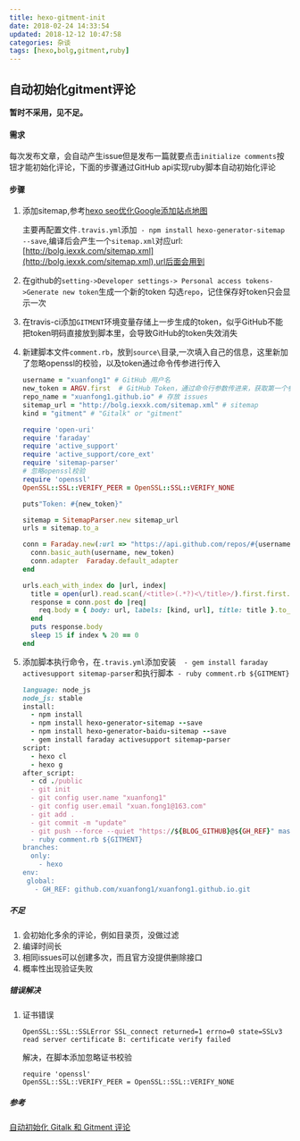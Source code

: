 ```yaml
---
title: hexo-gitment-init
date: 2018-02-24 14:33:54
updated: 2018-12-12 10:47:58
categories: 杂谈
tags: [hexo,bolg,gitment,ruby]
---
```


## 自动初始化gitment评论

**暂时不采用，见不足。**

#### 需求

每次发布文章，会自动产生issue但是发布一篇就要点击`initialize comments`按钮才能初始化评论，下面的步骤通过GitHub api实现ruby脚本自动初始化评论

#### 步骤

1. 添加sitemap,参考[hexo seo优化Google添加站点地图](https://jingyan.baidu.com/article/d621e8da7f4c542864913f10.html)

   主要再配置文件`.travis.yml`添加` - npm install hexo-generator-sitemap --save`,编译后会产生一个`sitemap.xml`对应url:[http://bolg.iexxk.com/sitemap.xml](http://bolg.iexxk.com/sitemap.xml),url后面会用到

2. 在github的`setting->Developer settings-> Personal access tokens->Generate new token`生成一个新的token 勾选`repo`，记住保存好token只会显示一次

3. 在travis-ci添加`GITMENT`环境变量存储上一步生成的token，似乎GitHub不能把token明码直接放到脚本里，会导致GitHub的token失效消失

4. 新建脚本文件`comment.rb`，放到`source\`目录,一次填入自己的信息，这里新加了忽略openssl的校验，以及token通过命令传参进行传入

   ```ruby
   username = "xuanfong1" # GitHub 用户名
   new_token = ARGV.first  # GitHub Token，通过命令行参数传进来，获取第一个参数
   repo_name = "xuanfong1.github.io" # 存放 issues
   sitemap_url = "http://bolg.iexxk.com/sitemap.xml" # sitemap
   kind = "gitment" # "Gitalk" or "gitment"

   require 'open-uri'
   require 'faraday'
   require 'active_support'
   require 'active_support/core_ext'
   require 'sitemap-parser'
   # 忽略openssl校验
   require 'openssl'
   OpenSSL::SSL::VERIFY_PEER = OpenSSL::SSL::VERIFY_NONE

   puts"Token: #{new_token}"

   sitemap = SitemapParser.new sitemap_url
   urls = sitemap.to_a

   conn = Faraday.new(:url => "https://api.github.com/repos/#{username}/#{repo_name}/issues") do |conn|
     conn.basic_auth(username, new_token)
     conn.adapter  Faraday.default_adapter
   end

   urls.each_with_index do |url, index|
     title = open(url).read.scan(/<title>(.*?)<\/title>/).first.first.force_encoding('UTF-8')
     response = conn.post do |req|
       req.body = { body: url, labels: [kind, url], title: title }.to_json
     end
     puts response.body
     sleep 15 if index % 20 == 0
   end
   ```

5. 添加脚本执行命令，在`.travis.yml`添加安装`  - gem install faraday activesupport sitemap-parser`和执行脚本` - ruby comment.rb ${GITMENT}`

   ```ruby
   language: node_js
   node_js: stable
   install:
     - npm install
     - npm install hexo-generator-sitemap --save
     - npm install hexo-generator-baidu-sitemap --save
     - gem install faraday activesupport sitemap-parser
   script:
     - hexo cl
     - hexo g
   after_script:
     - cd ./public
     - git init
     - git config user.name "xuanfong1"
     - git config user.email "xuan.fong1@163.com"
     - git add .
     - git commit -m "update"
     - git push --force --quiet "https://${BLOG_GITHUB}@${GH_REF}" master:master
     - ruby comment.rb ${GITMENT}
   branches:
     only:
       - hexo
   env:
    global:
      - GH_REF: github.com/xuanfong1/xuanfong1.github.io.git
   ```


##### 不足

1. 会初始化多余的评论，例如目录页，没做过滤
2. 编译时间长
3. 相同issues可以创建多次，而且官方没提供删除接口
4. 概率性出现验证失败

##### 错误解决

1. 证书错误

   ```
   OpenSSL::SSL::SSLError SSL_connect returned=1 errno=0 state=SSLv3 read server certificate B: certificate verify failed
   ```

   解决，在脚本添加忽略证书校验

   ```
   require 'openssl'
   OpenSSL::SSL::VERIFY_PEER = OpenSSL::SSL::VERIFY_NONE
   ```



##### 参考

[自动初始化 Gitalk 和 Gitment 评论](https://draveness.me/git-comments-initialize)